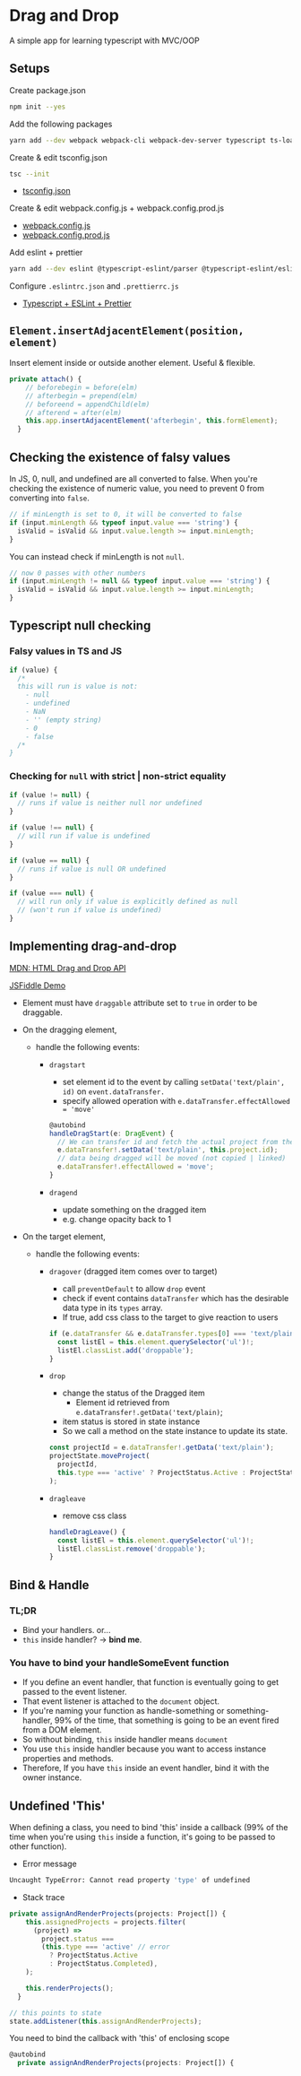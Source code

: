 # Drag and Drop

A simple app for learning typescript with MVC/OOP

## Setups

Create package.json

```bash
npm init --yes
```

Add the following packages

```bash
yarn add --dev webpack webpack-cli webpack-dev-server typescript ts-loader
```

Create & edit tsconfig.json

```bash
tsc --init
```

- [tsconfig.json]("./tsconfig.json")

Create & edit webpack.config.js + webpack.config.prod.js

- [webpack.config.js]("./webpack.config.js")
- [webpack.config.prod.js]("./webpack.config.prod.js")

Add eslint + prettier

```bash
yarn add --dev eslint @typescript-eslint/parser @typescript-eslint/eslint-plugin prettier eslint-config-prettier eslint-plugin-prettier
```

Configure `.eslintrc.json` and `.prettierrc.js`

- [Typescript + ESLint + Prettier](https://github.com/toypiano/cheatsheets/blob/master/docs/vscode.md)

## `Element.insertAdjacentElement(position, element)`

Insert element inside or outside another element. Useful & flexible.

```ts
private attach() {
    // beforebegin = before(elm)
    // afterbegin = prepend(elm)
    // beforeend = appendChild(elm)
    // afterend = after(elm)
    this.app.insertAdjacentElement('afterbegin', this.formElement);
  }
```

## Checking the existence of falsy values

In JS, 0, null, and undefined are all converted to false.
When you're checking the existence of numeric value, you need to prevent 0 from converting into `false`.

```ts
// if minLength is set to 0, it will be converted to false
if (input.minLength && typeof input.value === 'string') {
  isValid = isValid && input.value.length >= input.minLength;
}
```

You can instead check if minLength is not `null`.

```ts
// now 0 passes with other numbers
if (input.minLength != null && typeof input.value === 'string') {
  isValid = isValid && input.value.length >= input.minLength;
}
```

## Typescript null checking

### Falsy values in TS and JS

```ts
if (value) {
  /*
  this will run is value is not:
    - null
    - undefined
    - NaN
    - '' (empty string)
    - 0
    - false
  /*
}
```

### Checking for `null` with strict | non-strict equality

```ts
if (value != null) {
  // runs if value is neither null nor undefined
}

if (value !== null) {
  // will run if value is undefined
}

if (value == null) {
  // runs if value is null OR undefined
}

if (value === null) {
  // will run only if value is explicitly defined as null
  // (won't run if value is undefined)
}
```

## Implementing drag-and-drop

[MDN: HTML Drag and Drop API](https://developer.mozilla.org/en-US/docs/Web/API/HTML_Drag_and_Drop_API)

[JSFiddle Demo](http://jsfiddle.net/radonirinamaminiaina/zfnj5rv4/)

- Element must have `draggable` attribute set to `true` in order to be draggable.
- On the dragging element,

  - handle the following events:

    - `dragstart`

      - set element id to the event by calling `setData('text/plain', id)` on `event.dataTransfer.`
      - specify allowed operation with `e.dataTransfer.effectAllowed = 'move'`

      ```ts
      @autobind
      handleDragStart(e: DragEvent) {
        // We can transfer id and fetch the actual project from the state
        e.dataTransfer!.setData('text/plain', this.project.id);
        // data being dragged will be moved (not copied | linked)
        e.dataTransfer!.effectAllowed = 'move';
      }
      ```

    - `dragend`
      - update something on the dragged item
      - e.g. change opacity back to 1

- On the target element,

  - handle the following events:

    - `dragover` (dragged item comes over to target)

      - call `preventDefault` to allow `drop` event
      - check if event contains `dataTransfer` which has the desirable data type in its `types` array.
      - If true, add css class to the target to give reaction to users

      ```ts
      if (e.dataTransfer && e.dataTransfer.types[0] === 'text/plain') {
        const listEl = this.element.querySelector('ul')!;
        listEl.classList.add('droppable');
      }
      ```

    - `drop`

      - change the status of the Dragged item
        - Element id retrieved from `e.dataTransfer!.getData('text/plain)`;
      - item status is stored in state instance
      - So we call a method on the state instance to update its state.

      ```ts
      const projectId = e.dataTransfer!.getData('text/plain');
      projectState.moveProject(
        projectId,
        this.type === 'active' ? ProjectStatus.Active : ProjectStatus.Completed,
      );
      ```

    - `dragleave`

      - remove css class

      ```ts
      handleDragLeave() {
        const listEl = this.element.querySelector('ul')!;
        listEl.classList.remove('droppable');
      }
      ```

## Bind & Handle

### TL;DR

- Bind your handlers. or...
- `this` inside handler? -> **bind me**.

### You have to bind your handleSomeEvent function

- If you define an event handler, that function is eventually going to get passed to the event listener.
- That event listener is attached to the `document` object.
- If you're naming your function as handle-something or something-handler, 99% of the time, that something is going to be an event fired from a DOM element.
- So without binding, `this` inside handler means `document`
- You use `this` inside handler because you want to access instance properties and methods.
- Therefore, If you have `this` inside an event handler, bind it with the owner instance.

## Undefined 'This'

When defining a class, you need to bind 'this' inside a callback (99% of the time when you're using `this` inside a function, it's going to be passed to other function).

- Error message

```bash
Uncaught TypeError: Cannot read property 'type' of undefined
```

- Stack trace

```ts
private assignAndRenderProjects(projects: Project[]) {
    this.assignedProjects = projects.filter(
      (project) =>
        project.status ===
        (this.type === 'active' // error
          ? ProjectStatus.Active
          : ProjectStatus.Completed),
    );

    this.renderProjects();
  }
```

```ts
// this points to state
state.addListener(this.assignAndRenderProjects);
```

You need to bind the callback with 'this' of enclosing scope

```ts
@autobind
  private assignAndRenderProjects(projects: Project[]) {
```
